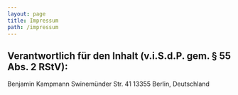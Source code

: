 ```yaml
---
layout: page
title: Impressum
path: /impressum
---
```


## Verantwortlich für den Inhalt (v.i.S.d.P. gem. § 55 Abs. 2 RStV):

Benjamin Kampmann
Swinemünder Str. 41
13355 Berlin, Deutschland
